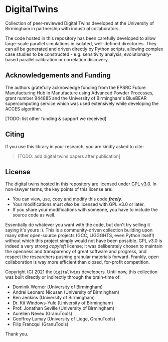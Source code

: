 # DigitalTwins


Collection of peer-reviewed Digital Twins developed at the University of Birmingham in partnership with industrial collaborators.

The code hosted in this repository has been carefully developed to allow large-scale parallel simulations in isolated, well-defined directories. They can all be generated and driven directly by Python scripts, allowing complex case studies to be constructed - e.g. sensitivity analysis, evolutionary-based parallel calibration or correlation discovery.



## Acknowledgements and Funding

The authors gratefully acknowledge funding from the EPSRC Future Manufacturing Hub in Manufacture using Advanced Powder Processes, grant number 944885 and the University of Birmingham's BlueBEAR supercomputing service which was used extensively while developing the ACCES algorithm.

[TODO: list other funding & support we received]




## Citing

If you use this library in your research, you are kindly asked to cite:

> [TODO: add digital twins papers after publication]




## License

The digital twins hosted in this repository are licensed under [GPL v3.0](https://choosealicense.com/licenses/gpl-3.0/). In non-lawyer terms, the key points of this license are:
- You can view, use, copy and modify this code **_freely_**.
- Your modifications must _also_ be licensed with GPL v3.0 or later.
- If you share your modifications with someone, you have to include the source code as well.

Essentially do whatever you want with the code, but don't try selling it saying it's yours :). This is a community-driven collection building upon many other open-source projects (GCC, LIGGGHTS, even Python itself!) without which this project simply would not have been possible. GPL v3.0 is indeed a very strong *copyleft* license; it was deliberately chosen to maintain the openness and transparency of great software and progress, and respect the researchers pushing granular materials forward. Frankly, open collaboration is way more efficient than closed, for-profit competition.

Copyright (C) 2021 the `DigitalTwins` developers. Until now, this collection was built directly or indirectly through the brain-time of:
- Dominik Werner (University of Birmingham)
- Andrei Leonard Nicusan (University of Birmingham)
- Ben Jenkins (University of Birmingham)
- Dr. Kit Windows-Yule (University of Birmingham)
- Prof. Jonathan Seville (University of Birmingham)
- Aurelien Neveu (GranuTools)
- Geoffroy Lumay (University of Liege, GranuTools)
- Filip Francqui (GranuTools)

Thank you.
